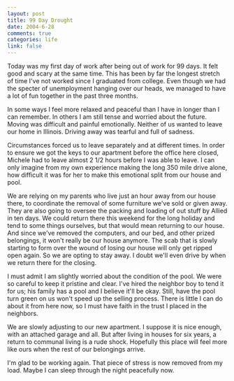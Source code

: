 ```yaml
--- 
layout: post
title: 99 Day Drought
date: 2004-6-28
comments: true
categories: life
link: false
---
```

Today was my first day of work after being out of work for 99 days. It felt good and scary at the same time. This has been by far the longest stretch of time I've not worked since I graduated from college. Even though we had the specter of unemployment hanging over our heads, we managed to have a lot of fun together in the past three months.

In some ways I feel more relaxed and peaceful than I have in longer than I can remember. In others I am still tense and worried about the future. Moving was difficult and painful emotionally. Neither of us wanted to leave our home in Illinois. Driving away was tearful and full of sadness.

Circumstances forced us to leave separately and at different times. In order to ensure we got the keys to our apartment before the office here closed, Michele had to leave almost 2 1/2 hours before I was able to leave. I can only imagine from my own experience making the long 350 mile drive alone, how difficult it was for her to make this emotional split from our house and pool.

We are relying on my parents who live just an hour away from our house there, to coordinate the removal of some furniture we've sold or given away. They are also going to oversee the packing and loading of out stuff by Allied in ten days. We could return there this weekend for the long holiday and tend to some things ourselves, but that would mean returning to our house. And since we've removed the computers, and our bed, and other prized belongings, it won't really be our house anymore. The scab that is slowly starting to form over the wound of losing our house will only get ripped open again. So we are opting to stay away. I doubt we'll even drive by when we return there for the closing.

I must admit I am slightly worried about the condition of the pool. We were so careful to keep it pristine and clear. I've hired the neighbor boy to tend it for us; his family has a pool and I believe it'll be okay. Still, have the pool turn green on us won't speed up the selling process. There is little I can do about it from here now, so I must have faith in the trust I placed in the neighbors.

We are slowly adjusting to our new apartment. I suppose it is nice enough, with an attached garage and all. But after living in houses for six years, a return to communal living is a rude shock. Hopefully this place will feel more like ours when the rest of our belongings arrive.

I'm glad to be working again. That piece of stress is now removed from my load. Maybe I can sleep through the night peacefully now.
